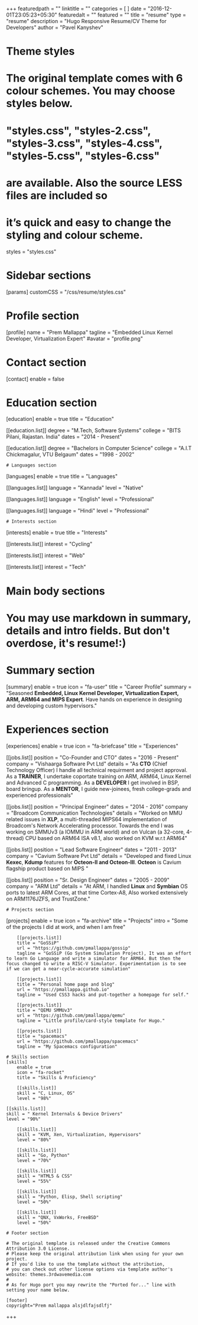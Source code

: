 +++
featuredpath = ""
linktitle = ""
categories = [ ]
date = "2016-12-01T23:05:23+05:30"
featuredalt = ""
featured = ""
title = "resume"
type = "resume"
description = "Hugo Responsive Resume/CV Theme for Developers"
author = "Pavel Kanyshev"
# Theme styles

# The original template comes with 6 colour schemes. You may choose styles below.
# "styles.css", "styles-2.css", "styles-3.css", "styles-4.css", "styles-5.css", "styles-6.css"
# are available. Also the source LESS files are included so
# it’s quick and easy to change the styling and colour scheme.

styles = "styles.css"

# Sidebar sections
[params]
customCSS = "/css/resume/styles.css"

# Profile section
[profile]
        name = "Prem Mallappa"
        tagline = "Embedded Linux Kernel Developer, Virtualization Expert"
#avatar = "profile.png"

# Contact section
[contact]
enable = false

# Education section
[education]
        enable = true
        title = "Education"

[[education.list]]
        degree = "M.Tech, Software Systems"
        college = "BITS Pilani, Rajastan. India"
        dates = "2014 - Present"

[[education.list]]
        degree = "Bachelors in Computer Science"
        college = "A.I.T Chickmagalur, VTU Belgaum"
        dates = "1998 - 2002"

    # Languages section
[languages]
        enable = true
        title = "Languages"

[[languages.list]]
        language = "Kannada"
        level = "Native"

[[languages.list]]
        language = "English"
        level = "Professional"

[[languages.list]]
        language = "Hindi"
        level = "Professional"

    # Interests section
[interests]
        enable = true
        title = "Interests"

[[interests.list]]
        interest = "Cycling"

[[interests.list]]
        interest = "Web"

[[interests.list]]
        interest = "Tech"

# Main body sections

# You may use markdown in summary, details and intro fields. But don't overdose, it's resume!:)

# Summary section
[summary]
        enable = true
        icon = "fa-user"
        title = "Career Profile"
        summary = "Seasoned **Embedded, Linux Kernel Developer, Virtualization Expert, ARM, ARM64 and MIPS Expert**. Have hands on experience in designing and developing custom hypervisors."

# Experiences section
[experiences]
        enable = true
        icon = "fa-briefcase"
        title = "Experiences"

[[jobs.list]]
        position = "Co-Founder and CTO"
        dates = "2016 - Present"
        company = "Vishaarga Software Pvt Ltd"
	details = "As **CTO** (Chief Technology Officer) I handle all technical requirment and project approval. As a **TRAINER**, I undertake coportate training on ARM, ARM64, Linux Kernel and Advanced C programming. As a **DEVELOPER** I get involved in BSP, board bringup. As a **MENTOR**, I guide new-joinees, fresh college-grads and experienced professionals"

[[jobs.list]]
        position = "Principal Engineer"
        dates = "2014 - 2016"
        company = "Broadcom Communication Technologies"
        details = "Worked on MMU related issues in **XLP**, a multi-threaded MIPS64 implementation of Broadcom's Network Accelerating processor. Towards the end I was working on SMMUv3 (a IOMMU in ARM world) and on Vulcan (a 32-core, 4-thread) CPU based on ARM64 ISA v8.1, also worked on KVM w.r.t ARM64"

[[jobs.list]]
        position = "Lead Software Engineer"
        dates = "2011 - 2013"
        company = "Cavium Software Pvt Ltd"
        details = "Developed and fixed Linux __Kexec__, __Kdump__ features for **Octeon-II and Octeon-III**. __Octeon__ is Cavium flagship product based on MIPS "

[[jobs.list]]
        position = "Sr. Design Engineer"
        dates = "2005 - 2009"
        company = "ARM Ltd"
        details = "At ARM, I handled **Linux** and **Symbian** OS ports to latest ARM Cores, at that time Cortex-A8, Also worked extensively on ARM1176JZFS, and TrustZone."

    # Projects section
[projects]
        enable = true 
        icon = "fa-archive"
        title = "Projects"
        intro = "Some of the projects I did at work, and when I am free"

        [[projects.list]]
        title = "GoSSiP"
        url = "https://github.com/pmallappa/gossip"
        tagline = "GoSSiP (Go System Simulation Project), It was an effort to learn Go Language and write a simulator for ARM64. But then the focus changed to write a RISC-V Simulator. Experimentation is to see if we can get a near-cycle-accurate simulation"

        [[projects.list]]
        title = "Personal home page and blog"
        url = "https://pmallappa.github.io"
        tagline = "Used CSS3 hacks and put-together a homepage for self."

        [[projects.list]]
        title = "QEMU SMMUv3"
        url = "https://github.com/pmallappa/qemu"
        tagline = "Little profile/card-style template for Hugo."

        [[projects.list]]
        title = "spacemacs"
        url = "https://github.com/pmallappa/spacemacs"
        tagline = "My Spacemacs configuration"

    # Skills section
    [skills]
        enable = true
        icon = "fa-rocket"
        title = "Skills & Proficiency"

        [[skills.list]]
        skill = "C, Linux, OS"
        level = "98%"
               
	[[skills.list]]
	skill = " Kernel Internals & Device Drivers" 
	level = "90%"

        [[skills.list]]
        skill = "KVM, Xen, Virtualization, Hypervisors"
        level = "80%"

        [[skills.list]]
        skill = "Go, Python"
        level = "70%"

        [[skills.list]]
        skill = "HTML5 & CSS"
        level = "55%"

        [[skills.list]]
        skill = "Python, Elisp, Shell scripting"
        level = "50%"

        [[skills.list]]
        skill = "QNX, VxWorks, FreeBSD"
        level = "50%"

    # Footer section

    # The original template is released under the Creative Commons Attribution 3.0 License.
    # Please keep the original attribution link when using for your own project.
    # If you'd like to use the template without the attribution,
    # you can check out other license options via template author's website: themes.3rdwavemedia.com
    # 
    # As for Hugo port you may rewrite the "Ported for..." line with setting your name below.

    [footer]
	copyright="Prem mallappa alsjdlfajsdlfj"

+++

